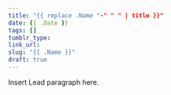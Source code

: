 ```yaml
---
title: "{{ replace .Name "-" " " | title }}"
date: {{ .Date }}
tags: []
tumblr_type:
link_url:
slug: "{{ .Name }}"
draft: true
---
```


Insert Lead paragraph here.
